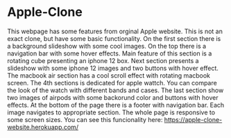 # Apple-Clone
This webpage has some features from orginal Apple website. This is not an exact clone, but have some basic functionality.
On the first section there is a background slideshow with some cool images. On the top there is a navigation bar with some hover effects. Main feature of this section is a
rotating cube presenting an iphone 12 box. Next section presents a slideshow with some iphone 12 images and two buttons with hover effect. The macbook air section has
a cool scroll effect with rotating macbook screen. The 4th sections is dedicated for apple wattch. You can compare the look of the watch with different bands and cases.
The last section show two images of airpods with some backorund color and buttons with hover effects. At the bottom of the page there is a footer with navigation bar.
Each image navigates to appropriate section. The whole page is responsive to some screen sizes. You can see this funcionality here: https://apple-clone-website.herokuapp.com/
